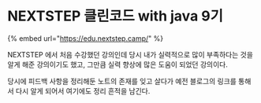 # NEXTSTEP 클린코드 with java 9기

{% embed url="https://edu.nextstep.camp/" %}

NEXTSTEP 에서 처음 수강했던 강의인데 당시 내가 실력적으로 많이 부족하다는 것을 알게 해준 강의이기도 했고, 그만큼 실력 향상에 많은 도움이 되었던 강의이다.

당시에 피드백 사항을 정리해둔 노트의 존재를 잊고 살다가 예전 블로그의 링크를 통해서 다시 알게 되어서 여기에도 정리 흔적을 남긴다.
